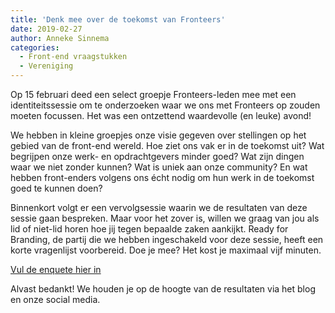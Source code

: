 ```yaml
---
title: 'Denk mee over de toekomst van Fronteers'
date: 2019-02-27
author: Anneke Sinnema
categories:
  - Front-end vraagstukken
  - Vereniging
---
```


Op 15 februari deed een select groepje Fronteers-leden mee met een identiteitssessie om te onderzoeken waar we ons met Fronteers op zouden moeten focussen. Het was een ontzettend waardevolle (en leuke) avond!

We hebben in kleine groepjes onze visie gegeven over stellingen op het gebied van de front-end wereld. Hoe ziet ons vak er in de toekomst uit? Wat begrijpen onze werk- en opdrachtgevers minder goed? Wat zijn dingen waar we niet zonder kunnen? Wat is uniek aan onze community? En wat hebben front-enders volgens ons écht nodig om hun werk in de toekomst goed te kunnen doen?

Binnenkort volgt er een vervolgsessie waarin we de resultaten van deze sessie gaan bespreken. Maar voor het zover is, willen we graag van jou als lid of niet-lid horen hoe jij tegen bepaalde zaken aankijkt. Ready for Branding, de partij die we hebben ingeschakeld voor deze sessie, heeft een korte vragenlijst voorbereid. Doe je mee? Het kost je maximaal vijf minuten.

[Vul de enquete hier in](https://fannyevers.typeform.com/to/ENwnlf)

Alvast bedankt! We houden je op de hoogte van de resultaten via het blog en onze social media.
